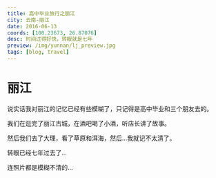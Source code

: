 ```yaml
---
title: 高中毕业旅行之丽江
city: 云南-丽江
date: 2016-06-13
coords: [100.23673, 26.87076]
desc: 时间过得好快，转眼就是七年
preview: /img/yunnan/lj_preview.jpg
tags: [blog, travel]
---
```


# 丽江

说实话我对丽江的记忆已经有些模糊了，只记得是高中毕业和三个朋友去的。

我们在逛完了丽江古城，在酒吧喝了小酒，听店长讲了故事。

然后我们去了大理，看了草原和洱海，然后...我就记不太清了。

转眼已经七年过去了...

连照片都是模糊不清的...

